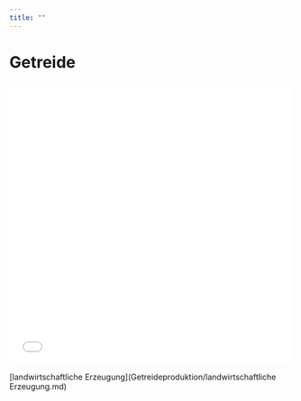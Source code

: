 ```yaml
---
title: ""
---
```


# Getreide

<iframe src="Getreide-Schaubild.pdf" style="width: 100%; height: 500px; border: none;"></iframe>

[landwirtschaftliche Erzeugung](Getreideproduktion/landwirtschaftliche Erzeugung.md)
